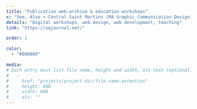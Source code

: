 ```yaml
---
title: "Publication web-archive & education workshops"
x: "See, Also × Central Saint Martins (MA Graphic Communication Design)"
details: "Digital workshops, web design, web development, teaching"
link: "https://uqjournal.net/"

order: 1

color: 
  - "#000000"

media: 
# Each entry must list file name, height and width, alt text (optional)
#   -
#     href: "projects/project-dir/file-name.extention"
#     height: 800
#     width: 600
#     alt: ""
---
```

